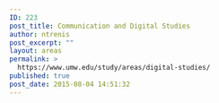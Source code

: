 ```yaml
---
ID: 223
post_title: Communication and Digital Studies
author: ntrenis
post_excerpt: ""
layout: areas
permalink: >
  https://www.umw.edu/study/areas/digital-studies/
published: true
post_date: 2015-08-04 14:51:32
---
```


<!-- Types Custom Fields: -->

<!-- End Types Custom Fields -->